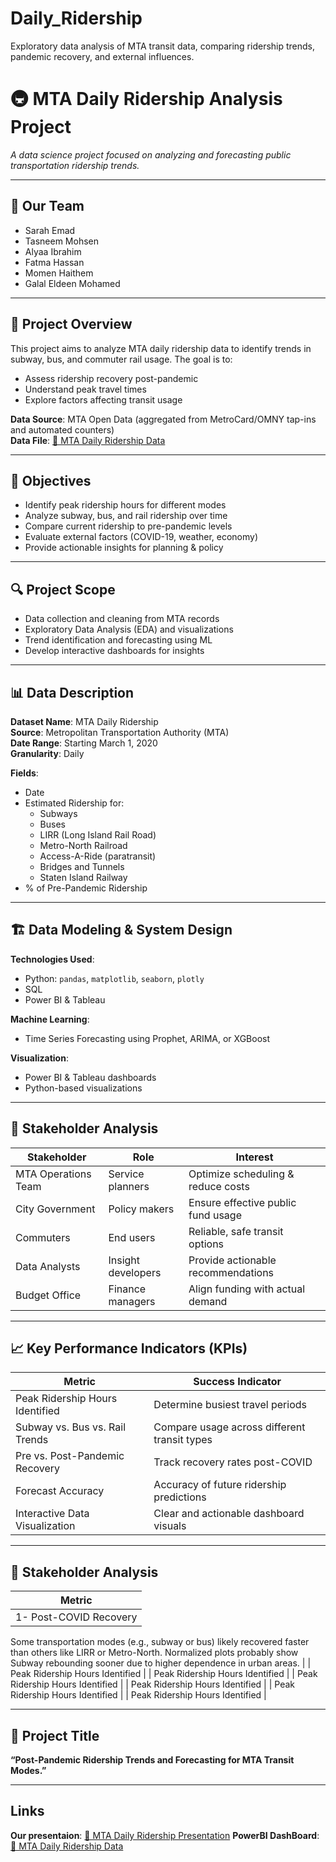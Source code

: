 # Daily_Ridership
Exploratory data analysis of MTA transit data, comparing ridership trends, pandemic recovery, and external influences.
# 🚇 MTA Daily Ridership Analysis Project

_A data science project focused on analyzing and forecasting public transportation ridership trends._

---

## 👥 Our Team

- Sarah Emad  
- Tasneem Mohsen  
- Alyaa Ibrahim  
- Fatma Hassan  
- Momen Haithem  
- Galal Eldeen Mohamed  

---

## 🎯 Project Overview

This project aims to analyze MTA daily ridership data to identify trends in subway, bus, and commuter rail usage. The goal is to:

- Assess ridership recovery post-pandemic  
- Understand peak travel times  
- Explore factors affecting transit usage  

**Data Source**: MTA Open Data (aggregated from MetroCard/OMNY tap-ins and automated counters)  
**Data File**: [📂 MTA Daily Ridership Data](https://github.com/sarahh-emadd/Daily_Ridership/blob/main/data/MTA_Daily_Ridership.csv)


---

## 📌 Objectives

- Identify peak ridership hours for different modes  
- Analyze subway, bus, and rail ridership over time  
- Compare current ridership to pre-pandemic levels  
- Evaluate external factors (COVID-19, weather, economy)  
- Provide actionable insights for planning & policy  

---

## 🔍 Project Scope

- Data collection and cleaning from MTA records  
- Exploratory Data Analysis (EDA) and visualizations  
- Trend identification and forecasting using ML  
- Develop interactive dashboards for insights  

---

## 📊 Data Description

**Dataset Name**: MTA Daily Ridership  
**Source**: Metropolitan Transportation Authority (MTA)  
**Date Range**: Starting March 1, 2020  
**Granularity**: Daily  

**Fields**:
- Date  
- Estimated Ridership for:
  - Subways  
  - Buses  
  - LIRR (Long Island Rail Road)  
  - Metro-North Railroad  
  - Access-A-Ride (paratransit)  
  - Bridges and Tunnels  
  - Staten Island Railway  
- % of Pre-Pandemic Ridership  

---

## 🏗️ Data Modeling & System Design

**Technologies Used**:
- Python: `pandas`, `matplotlib`, `seaborn`, `plotly`  
- SQL  
- Power BI & Tableau  

**Machine Learning**:
- Time Series Forecasting using Prophet, ARIMA, or XGBoost  

**Visualization**:
- Power BI & Tableau dashboards  
- Python-based visualizations  

---

## 👥 Stakeholder Analysis

| Stakeholder            | Role                     | Interest                                               |
|------------------------|--------------------------|--------------------------------------------------------|
| MTA Operations Team    | Service planners         | Optimize scheduling & reduce costs                    |
| City Government        | Policy makers            | Ensure effective public fund usage                    |
| Commuters              | End users                | Reliable, safe transit options                        |
| Data Analysts          | Insight developers       | Provide actionable recommendations                    |
| Budget Office          | Finance managers         | Align funding with actual demand                      |

---

## 📈 Key Performance Indicators (KPIs)

| Metric                                | Success Indicator                                  |
|---------------------------------------|----------------------------------------------------|
| Peak Ridership Hours Identified       | Determine busiest travel periods                   |
| Subway vs. Bus vs. Rail Trends        | Compare usage across different transit types       |
| Pre vs. Post-Pandemic Recovery        | Track recovery rates post-COVID                    |
| Forecast Accuracy                     | Accuracy of future ridership predictions           |
| Interactive Data Visualization        | Clear and actionable dashboard visuals             |

---

## 👥 Stakeholder Analysis

| Metric                                |
|---------------------------------------|
|1- Post-COVID Recovery
Some transportation modes (e.g., subway or bus) likely recovered faster than others like LIRR or Metro-North.
Normalized plots probably show Subway rebounding sooner due to higher dependence in urban areas.
       |
| Peak Ridership Hours Identified       |
| Peak Ridership Hours Identified       |
| Peak Ridership Hours Identified       |
| Peak Ridership Hours Identified       |
| Peak Ridership Hours Identified       |
| Peak Ridership Hours Identified       |

---

## 📌 Project Title

**“Post-Pandemic Ridership Trends and Forecasting for MTA Transit Modes.”**


---

## Links
**Our presentaion**: [📂 MTA Daily Ridership Presentation](https://www.canva.com/design/DAGmSeguEIo/SNOXkPJCTElD2xpWjoUMwQ/edit)
**PowerBI DashBoard**: [📂 MTA Daily Ridership Data](https://github.com/sarahh-emadd/Daily_Ridership/blob/main/outputs/PowerBIdashboard.pdf)

